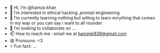 - 👋 Hi, I’m @hamza khan
- 👀 I’m interested in ethical hacking ,prompt engineering
- 🌱 I’m currently learning nothing but willing to learn evrything that comes in my way or you can say i want to all rounder
- 💞️ I’m looking to collaborate on ...
- 📫 How to reach me : email me at hamzek828@gmail.com
- 😄 Pronouns: <3
- ⚡ Fun fact: ...

<!---
393388/393388 is a ✨ special ✨ repository because its `README.md` (this file) appears on your GitHub profile.
You can click the Preview link to take a look at your changes.
--->
